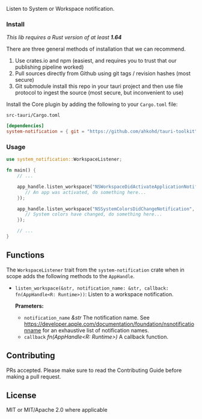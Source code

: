 Listen to System or Workspace notification.

### Install
_This lib requires a Rust version of at least **1.64**_

There are three general methods of installation that we can recommend.

1. Use crates.io and npm (easiest, and requires you to trust that our publishing pipeline worked)
2. Pull sources directly from Github using git tags / revision hashes (most secure)
3. Git submodule install this repo in your tauri project and then use file protocol to ingest the source (most secure, but inconvenient to use)

Install the Core plugin by adding the following to your `Cargo.toml` file:

`src-tauri/Cargo.toml`
```toml
[dependencies]
system-notification = { git = "https://github.com/ahkohd/tauri-toolkit", branch = "v2" }
```

### Usage

```rust
use system_notification::WorkspaceListener;

fn main() {
    // ...

    app_handle.listen_workspace("NSWorkspaceDidActivateApplicationNotification", |app_handle| {
       // An app was activated, do something here...
    });

    app_handle.listen_workspace("NSSystemColorsDidChangeNotification", |app_handle| {
       // System colors have changed, do something here...
    });

    // ...
}
```

## Functions
The `WorkspaceListener` trait from the `system-notification` crate when in scope adds the following methods to the `AppHandle`.

- `listen_workspace(&str, notification_name: &str, callback: fn(AppHandle<R: Runtime>))`:
  Listen to a workspace notification.

  **Prameters:**
  - `notification_name` _&str_ The notification name. See https://developer.apple.com/documentation/foundation/nsnotificationname for an exhaustive list of notification names.
  - `callback` _fn(AppHandle<R: Runtime>)_ A callback function.

## Contributing

PRs accepted. Please make sure to read the Contributing Guide before making a pull request.

## License
MIT or MIT/Apache 2.0 where applicable
